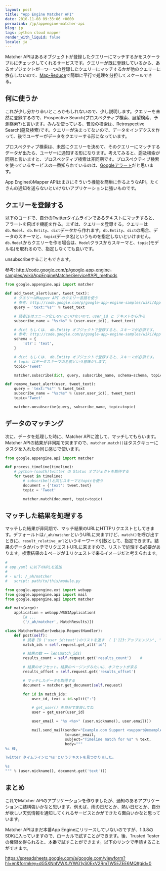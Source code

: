 ```yaml
---
layout: post
title: "App Engine Matcher API"
date: 2010-11-08 09:33:06 +0000
permalink: /jp/appengine-matcher-api
blog: jp
tags: python cloud mapper
render_with_liquid: false
locale: ja
---
```


Matcher APIはあるオブジェクトが登録したクエリーにマッチするかをスケーラブルにチェックしてくれるサービスです。クエリーが既に登録しているから、あるオブジェクトが一つ一つの登録したクエリーにマッチするかが他のクエリーに依存しないので、[Map-Reduce](http://ja.wikipedia.org/wiki/MapReduce)で簡単に平行で処理を分担してスケールできる。

## 何に使うか

これが少し分かり辛いところかもしれないので、少し説明します。クエリーを未然に登録するので、Prospective Search(プロスペクティブ検索、展望検索、予測検索?)と言います。みんな使っている、普段の検索は、Retrospective Search(遡及検索)です。クエリーが決まってないので、データをインデクスを作って、後でユーザーがデータをクエリーする形になっています。

プロスペクティブ検索は、未然にクエリーを決めて、そのクエリーにマッチするデータが出たら、ユーザーに通知する形になります。考えてみると、遡及検索が同期と言いますと、プロスペクティブ検索は非同期です。プロスペクティブ検索を使っているサービスの一番知られているのは、[Googleアラート](http://www.google.com/alerts?hl=ja)だと思います。

App EngineのMapper APIはまさにそういう機能を簡単に作るようなAPI。たくさんの通知を送らないといけないアプリケーションに強いものです。

## クエリーを登録する

以下のコードで、自分の[Twitter](http://twitter.com/)タイムラインであるテキストにマッチすると、アラートを飛ばす機能を作る。まずは、クエリーを登録する。クエリーは`db.Model`、`db.Entity`、`dict`データから作れます。`db.Entity`、`dict`の場合、データのスキーマと、`topic`(データ名)というものを指定しないといけません。`db.Model`からクエリーを作る場合は、`Model`クラスからスキーマと、`topic`(モデル名)を取れるので、指定しなくても良いです。

unsubscribeすることもできます。

<!-- textlint-disable spelling -->

参考: <http://code.google.com/p/google-app-engine-samples/wiki/AppEngineMatcherService#API_methods>

<!-- textlint-enable spelling -->

```python
from google.appengine.api import matcher

def add_tweet_alert(user, tweet_text):
    # クエリーはMapper API のクエリー言語を使う
    # 参考: http://code.google.com/p/google-app-engine-samples/wiki/AppEngineMatcherService#Query_Language
    query = 'text:"%s"' % tweet_text

    # 読者IDはユニーク化しないといけないので、user_id と テキストから作る
    subscribe_name = "%s:%s" % (user.user_id(), tweet_text)

    # dict もしくは、 db.Entity オブジェクトで登録すると、スキーマが必須です。
    # 参考: http://code.google.com/p/google-app-engine-samples/wiki/AppEngineMatcherService#Document_Schema
    schema = {
        'str': 'text',
    }

    # dict もしくは、 db.Entity オブジェクトで登録すると、スキーマが必須です。
    # topic はデータスキーマの名前という意味がします。
    topic='Tweet'

    matcher.subscribe(dict, query, subscribe_name, schema=schema, topic=topic)

def remove_tweet_alert(user, tweet_text):
    query = 'text:"%s"' % tweet_text
    subscribe_name = "%s:%s" % (user.user_id(), tweet_text)
    topic='Tweet'

    matcher.unsubscribe(query, subscribe_name, topic=topic)
```

## データのマッチング

次に、データを処理した時に、Matcher APIに渡して、マッチしてもらいます。Matcher APIの結果が非同期で来ますので、`matcher.match()`はタスクキューにタスクを入れたの同じ感じで使います。

```python
from google.appengine.api import matcher

def process_timeline(timeline):
    # python-(oauth)twitter の Status オブジェクトを期待する
    for tweet in timeline:
        # subscribe()と同じスキーマとtopicを使う
        document = {'text': tweet.text}
        topic = 'Tweet'

        matcher.match(document, topic=topic)
```

## マッチした結果を処理する

マッチした結果が非同期で、マッチ結果のURLにHTTPリクエストとしてきます。デフォールトは`/_ah/matcher`というURLに来ますけど、`match()`を呼び出すときに、`result_relative_url`というキーワード引数として、指定できます。結果のデータがバッチでリクエストURLに来ますので、リストで処理する必要があります。検索結果の１ページが１リクエストで来るイメージだと考えられます。

```python
#
# app.yaml に以下のURLを追加
#
# - url: /_ah/matcher
#   script: path/to/this/module.py

from google.appengine.ext import webapp
from google.appengine.api import mail
from google.appengine.api import matcher

def main(argv):
    application = webapp.WSGIApplication(
        [# ...
        ('/_ah/matcher', MatchResults)])

class MatcherHandler(webapp.RequestHandler):
    def post(self):
        # 読者 ID ('user_id:text')のリストを返す  ( ['123:アップエンジン', '124:経済', ...] )
        match_ids = self.request.get_all('id')

        # 結果の数 == len(match_ids)
        results_count = self.request.get('results_count')    #

        # 結果のオフセット。結果のページングみたいに、オフセットが来る
        results_offset = self.request.get('results_offset')

        # マッチしたデータを取得する
        document = matcher.get_document(self.request)

        for id in match_ids:
            user_id, text = id.split(":")

            # get_user() を自分で実装してね
            user = get_user(user_id)

            user_email = "%s <%s>" (user.nickname(), user.email())

            mail.send_mail(sender="Example.com Support <support@example.com>",
                           to=user_email,
                           subject="Timeline match for %s" % text,
                           body="""
%s 様,

Twitter タイムラインに'%s'というテキストを見つかりました。

%s
""" % (user.nickname(), document.get('text')))
```

## まとめ

これでMatcher APIのアプリケーションを作りましたが、通知のあるアプリケーションに結構強いかなと思います。例えば、雨の日だとか、熱い日だとか、自分が欲しい天気情報を通知してくれるサービスとかができたら面白いかなと思っています。

Matcher APIはまだ本番App Engineにリリースしていないのですが、1.3.8のSDKに入っていますので、ローカルで試すことができます。後、Trusted Testerの権限を得られると、本番で試すことができます。以下のリンクで申請することができます。

<!-- textlint-disable spelling -->

<https://spreadsheets.google.com/a/google.com/viewform?hl=en&formkey=dG5XNnlVWXJYWG1yS0ExV2RmTW5EZEE6MQ#gid=0>

<!-- textlint-enable spelling -->
